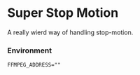 # Super Stop Motion
A really wierd way of handling stop-motion.



### Environment
```
FFMPEG_ADDRESS=""
```
